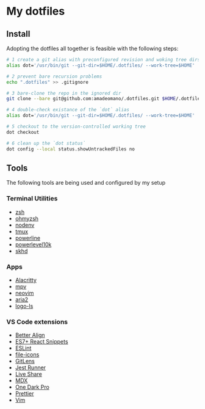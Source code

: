 # My dotfiles

## Install

Adopting the dotfiles all together is feasible with the following steps:

```sh
# 1 create a git alias with preconfigured revision and woking tree dirs
alias dot='/usr/bin/git --git-dir=$HOME/.dotfiles/ --work-tree=$HOME'

# 2 prevent bare recursion problems
echo ".dotfiles" >> .gitignore

# 3 bare-clone the repo in the ignored dir
git clone --bare git@github.com:amadeomano/.dotfiles.git $HOME/.dotfiles

# 4 double-check existance of the `dot` alias
alias dot='/usr/bin/git --git-dir=$HOME/.dotfiles/ --work-tree=$HOME'

# 5 checkout to the version-controlled working tree
dot checkout

# 6 clean up the `dot status`
dot config --local status.showUntrackedFiles no
```

## Tools

The following tools are being used and configured by my setup

### Terminal Utilities

* [zsh](https://formulae.brew.sh/formula/zsh)
* [ohmyzsh](https://github.com/ohmyzsh/ohmyzsh#custom-directory)
* [nodenv](https://formulae.brew.sh/formula/nodenv)
* [tmux](https://formulae.brew.sh/formula/tmux)
* [powerline](https://powerline.readthedocs.io/en/latest/installation.html#pip-installation)
* [powerlevel10k](https://github.com/romkatv/powerlevel10k#oh-my-zsh)
* [skhd](https://github.com/koekeishiya/skhd#install)

### Apps

* [Alacritty](https://github.com/alacritty/alacritty#installation)
* [mpv](https://formulae.brew.sh/formula/mpv)
* [neovim](https://formulae.brew.sh/formula/neovim)
* [aria2](https://formulae.brew.sh/formula/aria2)
* [logo-ls](https://github.com/Yash-Handa/logo-ls#macos-darwin)

### VS Code extensions

* [Better Align](https://marketplace.visualstudio.com/items?itemName=wwm.better-align)
* [ES7+ React Snippets](https://marketplace.visualstudio.com/items?itemName=dsznajder.es7-react-js-snippets)
* [ESLint](https://marketplace.visualstudio.com/items?itemName=dbaeumer.vscode-eslint)
* [file-icons](https://marketplace.visualstudio.com/items?itemName=file-icons.file-icons)
* [GitLens](https://marketplace.visualstudio.com/items?itemName=eamodio.gitlens)
* [Jest Runner](https://marketplace.visualstudio.com/items?itemName=firsttris.vscode-jest-runner)
* [Live Share](https://marketplace.visualstudio.com/items?itemName=MS-vsliveshare.vsliveshare)
* [MDX](https://marketplace.visualstudio.com/items?itemName=silvenon.mdx)
* [One Dark Pro](https://marketplace.visualstudio.com/items?itemName=zhuangtongfa.Material-theme)
* [Prettier](https://marketplace.visualstudio.com/items?itemName=esbenp.prettier-vscode)
* [Vim](https://marketplace.visualstudio.com/items?itemName=vscodevim.vim)
